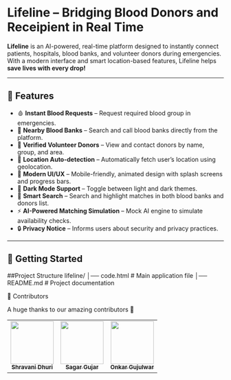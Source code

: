 # Lifeline – Bridging Blood Donors and Receipient in Real Time

**Lifeline** is an AI-powered, real-time platform designed to instantly connect patients, hospitals, blood banks, and volunteer donors during emergencies. With a modern interface and smart location-based features, Lifeline helps **save lives with every drop!**

---

## 🌟 Features
- 🩸 **Instant Blood Requests** – Request required blood group in emergencies.
- 🏥 **Nearby Blood Banks** – Search and call blood banks directly from the platform.
- 👥 **Verified Volunteer Donors** – View and contact donors by name, group, and area.
- 📍 **Location Auto-detection** – Automatically fetch user’s location using geolocation.
- 🎨 **Modern UI/UX** – Mobile-friendly, animated design with splash screens and progress bars.
- 🌙 **Dark Mode Support** – Toggle between light and dark themes.
- 🔎 **Smart Search** – Search and highlight matches in both blood banks and donors list.
- ⚡ **AI-Powered Matching Simulation** – Mock AI engine to simulate availability checks.
- 🔒 **Privacy Notice** – Informs users about security and privacy practices.

---

## 🚀 Getting Started

##Project Structure
lifeline/
│── code.html    # Main application file
│── README.md     # Project documentation

👥 Contributors

A huge thanks to our amazing contributors 💖

<table> <tr> <td align="center"> <a href="https://github.com/Shravanidhuri"> <img src="https://avatars.githubusercontent.com/ShravaniDhuri" width="100px;" alt=""/> <br /><sub><b>Shravani Dhuri</b></sub> </a> </td> <td align="center"> <a href="https://github.com/SagarGujar12"> <img src="https://avatars.githubusercontent.com/SagarGujar12" width="100px;" alt=""/> <br /><sub><b>Sagar Gujar</b></sub> </a> </td> <td align="center"> <a href="https://github.com/onkar-create"> <img src="https://avatars.githubusercontent.com/onkar-create" width="100px;" alt=""/> <br /><sub><b>Onkar Gujulwar</b></sub> </a> </td> </tr> </table>

